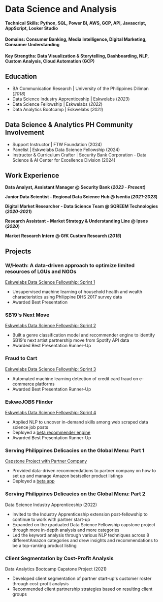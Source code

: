 # Data Science and Analysis

#### Technical Skills: Python, SQL, Power BI, AWS, GCP, API, Javascript, AppScript, Looker Studio
#### Domains: Consumer Banking, Media Intelligence, Digital Marketing, Consumer Understanding
#### Key Strengths: Data Visualization & Storytelling, Dashboarding, NLP, Custom Analysis, Cloud Automation (GCP)

## Education
- BA Communication Research | University of the Philippines Diliman (_2018_)
- Data Science Industry Apprenticeship | Eskwelabs (_2023_)								       		
- Data Science Fellowship	| Eskwelabs (_2022_)	 			        		
- Data Analytics Bootcamp | Eskwelabs (_2021_)

## Data Science & Analytics PH Community Involvement
- Support Instructor | FTW Foundation (2024)
- Panelist | Eskwelabs Data Science Fellowship (2024)
- Instructor & Curriculum Crafter | Security Bank Corporation - Data Science & AI Center for Excellence Division (2024)

## Work Experience
**Data Analyst, Assistant Manager @ Security Bank (_2023 - Present_)**

**Junior Data Scientist - Regional Data Science Hub @ Isentia (_2021-2023_)**

**Digital Market Researcher - Data Science Team @ SQREEM Technologies (_2020-2021_)**

**Research Assistant - Market Strategy & Understanding Line @ Ipsos (_2020_)**

**Market Research Intern @ GfK Custom Research (_2015_)**


## Projects
### W/Heath: A data-driven approach to optimize limited resources of LGUs and NGOs
[Eskwelabs Data Science Fellowship: Sprint 1](https://docs.google.com/presentation/d/16n3iqpbWyFL0vcPoD4dIZhlVr3m_XK90WjfohJL2NJU/edit?usp=sharing)

- Unsupervised machine learning of household health and wealth characteristics using Philippine DHS 2017 survey data
- Awarded Best Presentation

### SB19's Next Move
[Eskwelabs Data Science Fellowship: Sprint 2](https://docs.google.com/presentation/d/14I2pltc1iLHUohOZ2jD-vQA043Pa4XVNzQ-oDeMdajk/edit?usp=sharing)

- Built a genre classification model and recommender engine to identify SB19's next artist partnership move from Spotify API data
- Awarded Best Presentation Runner-Up

### Fraud to Cart
[Eskwelabs Data Science Fellowship: Sprint 3](https://docs.google.com/presentation/d/14I2pltc1iLHUohOZ2jD-vQA043Pa4XVNzQ-oDeMdajk/edit?usp=sharing)

- Automated machine learning detection of credit card fraud on e-commerce platforms
- Awarded Best Presentation Runner-Up

### EskweJOBS FIinder
[Eskwelabs Data Science Fellowship: Sprint 4](https://docs.google.com/presentation/d/14I2pltc1iLHUohOZ2jD-vQA043Pa4XVNzQ-oDeMdajk/edit?usp=sharing)

- Applied NLP to uncover in-demand skills among web scraped data science job posts
- Deployed a [beta recommender engine](https://eskwejobsfinder.herokuapp.com/)
- Awarded Best Presentation Runner-Up

### Serving Philippines Delicacies on the Global Menu: Part 1
[Capstone Project with Partner Company](https://docs.google.com/presentation/d/1mGFizQuTi3_4Qi-RLS1p3oFvN9tIj3SEezjgjtGAWF8/edit?usp=sharing)

- Provided data-driven recommendations to partner company on how to set up and manage Amazon bestseller product listings 
- Deployed a [beta app](https://jplaulau14-dsf9-capstone-main-hauaqj.streamlitapp.com/)

### Serving Philippines Delicacies on the Global Menu: Part 2
Data Science Industry Apprenticeship (2022)

- Invited to the Industry Apprenticeship extension post-fellowship to continue to work with partner start-up
- Expanded on the graduated Data Science Fellowship capstone project through more in-depth analysis and more categories
- Led the keyword analysis through various NLP techniques across 8 differentAmazon categories and drew insights and recommendations to be a top-ranking product listing

### Client Segmentation by Cost-Profit Analysis
Data Analytics Bootcamp Capstone Project (2021)

- Developed client segmentation of partner start-up's customer roster through cost-profit analysis
- Recommended client partnership strategies based on resulting client groups
